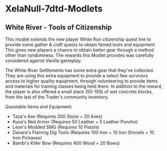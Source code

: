# XelaNull-7dtd-Modlets

## White River - Tools of Citizenship

This modlet extends the new player White Run citizenship quest line to provide some gather & craft quests to obtain famed tools and equipment. This gives new players a chance to obtain better gear through a method other than randomness. The rewards this Modlet provides was carefully considered against Vanilla gameplay.

The White River Settlements has some extra gear that they've collected. They are using this extra equipment to provide a select few survivors access to higher quality equipment, through volunteering to provide items and materials for training classes being held there. In addition to the reward, the player is also offered a small stack (50-150) of wet concrete blocks, from the last of the Trader's community inventory.

Questable Items and Equipment:

- Taza's Axe (Requires 200 Stone + 20 Axes)
- Kuva's Red Armor (Requires 50 Leather + 5 Leather Poncho)
- Leon's Modded SMG (Requires 10 Pistols)
- Danara's Flaming Dig Tools (Requires 100 Iron + 10 Iron Shovels + 10 Iron Pickaxes)
- Bambi's Killer Bow (Requires 400 Wood + 20 Bows)
